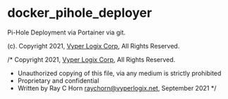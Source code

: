 # docker_pihole_deployer

Pi-Hole Deployment via Portainer via git.

(c). Copyright 2021, [Vyper Logix Corp](http://www.vyperlogix.com), All Rights Reserved.

/* Copyright 2021, [Vyper Logix Corp](http://www.vyperlogix.com), All Rights Reserved.
 * Unauthorized copying of this file, via any medium is strictly prohibited
 * Proprietary and confidential
 * Written by Ray C Horn <raychorn@vyperlogix.net>, September 2021
 */